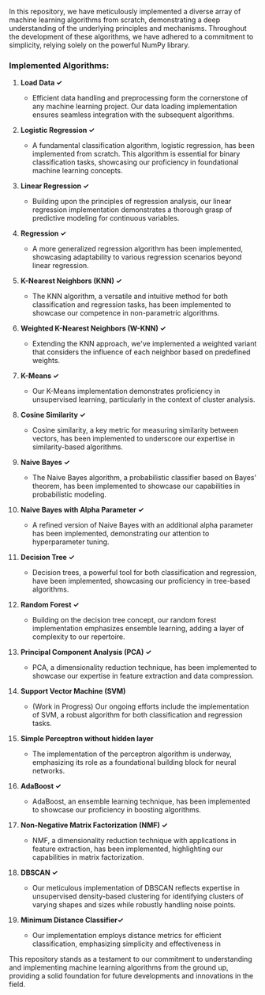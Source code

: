 In this repository, we have meticulously implemented a diverse array of machine learning algorithms from scratch, demonstrating a deep understanding of the underlying principles and mechanisms. Throughout the development of these algorithms, we have adhered to a commitment to simplicity, relying solely on the powerful NumPy library.

### Implemented Algorithms:

1. **Load Data ✓**
   - Efficient data handling and preprocessing form the cornerstone of any machine learning project. Our data loading implementation ensures seamless integration with the subsequent algorithms.

2. **Logistic Regression ✓**
   - A fundamental classification algorithm, logistic regression, has been implemented from scratch. This algorithm is essential for binary classification tasks, showcasing our proficiency in foundational machine learning concepts.

3. **Linear Regression ✓**
   - Building upon the principles of regression analysis, our linear regression implementation demonstrates a thorough grasp of predictive modeling for continuous variables.

4. **Regression ✓**
   - A more generalized regression algorithm has been implemented, showcasing adaptability to various regression scenarios beyond linear regression.

5. **K-Nearest Neighbors (KNN) ✓**
   - The KNN algorithm, a versatile and intuitive method for both classification and regression tasks, has been implemented to showcase our competence in non-parametric algorithms.

6. **Weighted K-Nearest Neighbors (W-KNN) ✓**
   - Extending the KNN approach, we've implemented a weighted variant that considers the influence of each neighbor based on predefined weights.

7. **K-Means ✓**
   - Our K-Means implementation demonstrates proficiency in unsupervised learning, particularly in the context of cluster analysis.

8. **Cosine Similarity ✓**
   - Cosine similarity, a key metric for measuring similarity between vectors, has been implemented to underscore our expertise in similarity-based algorithms.

9. **Naive Bayes ✓**
   - The Naive Bayes algorithm, a probabilistic classifier based on Bayes' theorem, has been implemented to showcase our capabilities in probabilistic modeling.

10. **Naive Bayes with Alpha Parameter ✓**
    - A refined version of Naive Bayes with an additional alpha parameter has been implemented, demonstrating our attention to hyperparameter tuning.

11. **Decision Tree ✓**
    - Decision trees, a powerful tool for both classification and regression, have been implemented, showcasing our proficiency in tree-based algorithms.

12. **Random Forest ✓**
    - Building on the decision tree concept, our random forest implementation emphasizes ensemble learning, adding a layer of complexity to our repertoire.

13. **Principal Component Analysis (PCA) ✓**
    - PCA, a dimensionality reduction technique, has been implemented to showcase our expertise in feature extraction and data compression.

14. **Support Vector Machine (SVM)**
    - (Work in Progress) Our ongoing efforts include the implementation of SVM, a robust algorithm for both classification and regression tasks.

15. **Simple Perceptron without hidden layer**
    - The implementation of the perceptron algorithm is underway, emphasizing its role as a foundational building block for neural networks.

16. **AdaBoost ✓**
    - AdaBoost, an ensemble learning technique, has been implemented to showcase our proficiency in boosting algorithms.

17. **Non-Negative Matrix Factorization (NMF) ✓**
    - NMF, a dimensionality reduction technique with applications in feature extraction, has been implemented, highlighting our capabilities in matrix factorization.

18. **DBSCAN ✓**
    - Our meticulous implementation of DBSCAN reflects expertise in unsupervised density-based clustering for identifying clusters of varying shapes and sizes while robustly handling noise points.

19. **Minimum Distance Classifier✓**
    - Our implementation employs distance metrics for efficient classification, emphasizing simplicity and effectiveness in
     
This repository stands as a testament to our commitment to understanding and implementing machine learning algorithms from the ground up, providing a solid foundation for future developments and innovations in the field.
